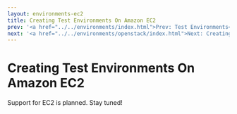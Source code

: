 ```yaml
---
layout: environments-ec2
title: Creating Test Environments On Amazon EC2
prev: '<a href="../../environments/index.html">Prev: Test Environments</a>'
next: '<a href="../../environments/openstack/index.html">Next: Creating Test Environments Using OpenStack</a>'
---
```


# Creating Test Environments On Amazon EC2

Support for EC2 is planned. Stay tuned!